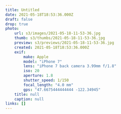 ```yaml
---
title: Untitled
date: 2021-05-18T18:53:36.000Z
draft: false
drop: true
photo:
    url: s3/images/2021-05-18-11-53-36.jpg
    thumb: s3/thumbs/2021-05-18-11-53-36.jpg
    preview: s3/previews/2021-05-18-11-53-36.jpg
    created: 2021-05-18T18:53:36.000Z
    exif:
        make: Apple
        model: "iPhone 7"
        lens: "iPhone 7 back camera 3.99mm f/1.8"
        iso: 20
        aperture: 1.8
        shutter_speed: 1/150
        focal_length: "4.0 mm"
        gps: "47.6675444444444 -122.34945"
    title: null
    caption: null
links: []
---
```


